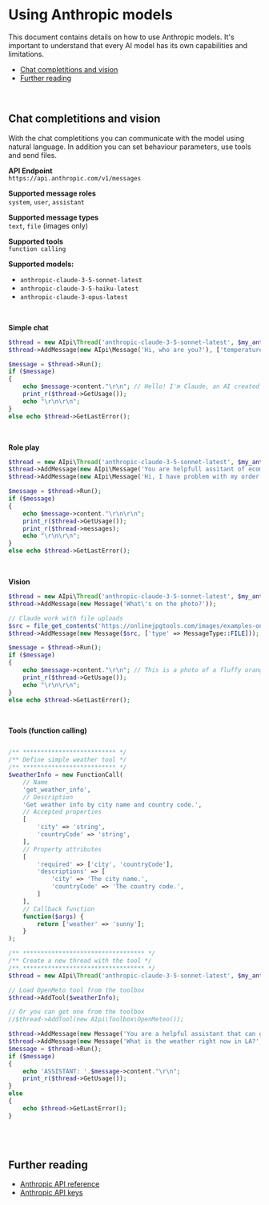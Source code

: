 # Using Anthropic models
This document contains details on how to use Anthropic models. It's important to understand that every AI model has its own capabilities and limitations.

- [Chat completitions and vision](#chat-completitions-and-vision)
- [Further reading](#further-reading)
<br>

## Chat completitions and vision
With the chat completitions you can communicate with the model using natural language. In addition you can set behaviour parameters, use tools and send files.

**API Endpoint** <br>
``https://api.anthropic.com/v1/messages``

**Supported message roles** <br>
``system``, ``user``, ``assistant``

**Supported message types** <br>
``text``, ``file`` (images only)

**Supported tools** <br>
``function calling``

**Supported models:**
- ``anthropic-claude-3-5-sonnet-latest``
- ``anthropic-claude-3-5-haiku-latest``
- ``anthropic-claude-3-opus-latest``
<br>

**Simple chat**
```php
$thread = new AIpi\Thread('anthropic-claude-3-5-sonnet-latest', $my_anthropic_key);
$thread->AddMessage(new AIpi\Message('Hi, who are you?'), ['temperature' => 0.5]);

$message = $thread->Run();
if ($message) 
{
    echo $message->content."\r\n"; // Hello! I'm Claude, an AI created by Anthropic.
    print_r($thread->GetUsage());
    echo "\r\n\r\n";
}
else echo $thread->GetLastError();
```
<br>

**Role play**
```php
$thread = new AIpi\Thread('anthropic-claude-3-5-sonnet-latest', $my_anthropic_key);
$thread->AddMessage(new AIpi\Message('You are helpfull assitant of ecommerce shop?', MessageRole::SYSTEM));
$thread->AddMessage(new AIpi\Message('Hi, I have problem with my order.', MessageRole::USER));

$message = $thread->Run();
if ($message) 
{
    echo $message->content."\r\n\r\n";
    print_r($thread->GetUsage());
    print_r($thread->messages);
    echo "\r\n\r\n";
}
else echo $thread->GetLastError();
```
<br>

**Vision**
```php
$thread = new AIpi\Thread('anthropic-claude-3-5-sonnet-latest', $my_anthropic_key);
$thread->AddMessage(new Message('What\'s on the photo?'));

// Claude work with file uploads
$src = file_get_contents('https://onlinejpgtools.com/images/examples-onlinejpgtools/orange-tabby-cat.jpg');
$thread->AddMessage(new Message($src, ['type' => MessageType::FILE]));

$message = $thread->Run();
if ($message) 
{
    echo $message->content."\r\n"; // This is a photo of a fluffy orange/ginger cat that appears to be covering its face...
    print_r($thread->GetUsage());
    echo "\r\n\r\n";
}
else echo $thread->GetLastError();
```
<br>

**Tools (function calling)**
```php

/** ************************** */
/** Define simple weather tool */
/** ************************** */
$weatherInfo = new FunctionCall(
    // Name
    'get_weather_info',
    // Description
    'Get weather info by city name and country code.',
    // Accepted properties
    [   
        'city' => 'string',
        'countryCode' => 'string',
    ],
    // Property attributes
    [
        'required' => ['city', 'countryCode'],
        'descriptions' => [
            'city' => 'The city name.',
            'countryCode' => 'The country code.',
        ]
    ],
    // Callback function
    function($args) {
        return ['weather' => 'sunny'];
    }
);

/** ********************************** */
/** Create a new thread with the tool */
/** ********************************** */
$thread = new AIpi\Thread('anthropic-claude-3-5-sonnet-latest', $my_anthropic_key);

// Load OpenMeto tool from the toolbox
$thread->AddTool($weatherInfo);

// Or you can get one from the toolbox
//$thread->AddTool(new AIpi\Toolbox\OpenMeteo());

$thread->AddMessage(new Message('You are a helpful assistant that can get weather info.', MessageRole::SYSTEM));
$thread->AddMessage(new Message('What is the weather right now in LA?', MessageRole::USER));
$message = $thread->Run();
if ($message)
{
    echo 'ASSISTANT: '.$message->content."\r\n";
    print_r($thread->GetUsage());
}
else 
{
    echo $thread->GetLastError();
}
```
<br><br>

## Further reading
- [Anthropic API reference](https://docs.anthropic.com/en/api-reference)
- [Anthropic API keys](https://console.anthropic.com/keys)
